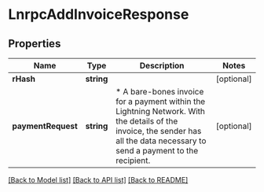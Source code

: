 # LnrpcAddInvoiceResponse

## Properties
Name | Type | Description | Notes
------------ | ------------- | ------------- | -------------
**rHash** | **string** |  | [optional] 
**paymentRequest** | **string** | * A bare-bones invoice for a payment within the Lightning Network.  With the details of the invoice, the sender has all the data necessary to send a payment to the recipient. | [optional] 

[[Back to Model list]](../README.md#documentation-for-models) [[Back to API list]](../README.md#documentation-for-api-endpoints) [[Back to README]](../README.md)


